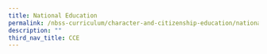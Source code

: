```yaml
---
title: National Education
permalink: /nbss-curriculum/character-and-citizenship-education/national-education
description: ""
third_nav_title: CCE
---
```

